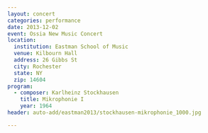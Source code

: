 ```yaml
---
layout: concert
categories: performance
date: 2013-12-02
event: Ossia New Music Concert
location:
  institution: Eastman School of Music
  venue: Kilbourn Hall
  address: 26 Gibbs St
  city: Rochester
  state: NY
  zip: 14604
program:
  - composer: Karlheinz Stockhausen
    title: Mikrophonie I
    year: 1964
header: auto-add/eastman2013/stockhausen-mikrophonie_1000.jpg

---
```

